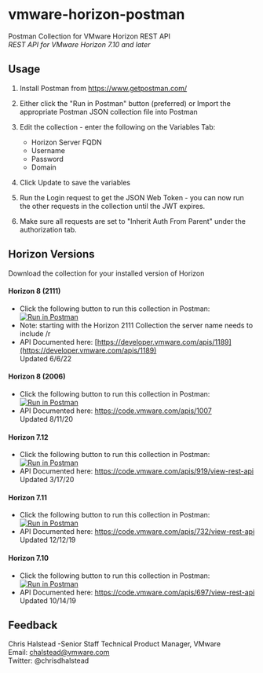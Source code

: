 # vmware-horizon-postman
Postman Collection for VMware Horizon REST API  
*REST API for VMware Horizon 7.10 and later*

## Usage

1. Install Postman from https://www.getpostman.com/
2. Either click the "Run in Postman" button (preferred) or Import the appropriate Postman JSON collection file into Postman 
3. Edit the collection - enter the following on the Variables Tab:

	- Horizon Server FQDN
	- Username
	- Password	
	- Domain
4. Click Update to save the variables
5. Run the Login request to get the JSON Web Token - you can now run the other requests in the collection until the JWT expires.
6. Make sure all requests are set to "Inherit Auth From Parent" under the authorization tab.

## Horizon Versions
Download the collection for your installed version of Horizon

#### Horizon 8 (2111)

- Click the following button to run this collection in Postman: [![Run in Postman](https://run.pstmn.io/button.svg)](https://app.getpostman.com/run-collection/11e3fac5415ffa9f73a7?action=collection%2Fimport)
- Note: starting with the Horizon 2111 Collection the server name needs to include /r
- API Documented here:  [https://developer.vmware.com/apis/1189](https://developer.vmware.com/apis/1189)  
  Updated 6/6/22

#### Horizon 8 (2006)

- Click the following button to run this collection in Postman: [![Run in Postman](https://run.pstmn.io/button.svg)](https://app.getpostman.com/run-collection/b927097517849cd252a5)
- API Documented here:  https://code.vmware.com/apis/1007  
  Updated 8/11/20

#### Horizon 7.12

- Click the following button to run this collection in Postman: [![Run in Postman](https://run.pstmn.io/button.svg)](https://app.getpostman.com/run-collection/d39d93044c904d9f1f8a?action=collection%2Fimport)
- API Documented here: https://code.vmware.com/apis/919/view-rest-api  
  Updated 3/17/20


#### Horizon 7.11

- Click the following button to run this collection in Postman: [![Run in Postman](https://run.pstmn.io/button.svg)](https://app.getpostman.com/run-collection/d39d93044c904d9f1f8a)
- API Documented here: <https://code.vmware.com/apis/732/view-rest-api>  
Updated 12/12/19


#### Horizon 7.10

- Click the following button to run this collection in Postman: [![Run in Postman](https://run.pstmn.io/button.svg)](https://app.getpostman.com/run-collection/0bd9b80c00d4144abb75)
- API Documented here: <https://code.vmware.com/apis/697/view-rest-api>   
  Updated 10/14/19

  

  


## Feedback

Chris Halstead -Senior Staff Technical Product Manager, VMware  
Email: chalstead@vmware.com  
Twitter: @chrisdhalstead